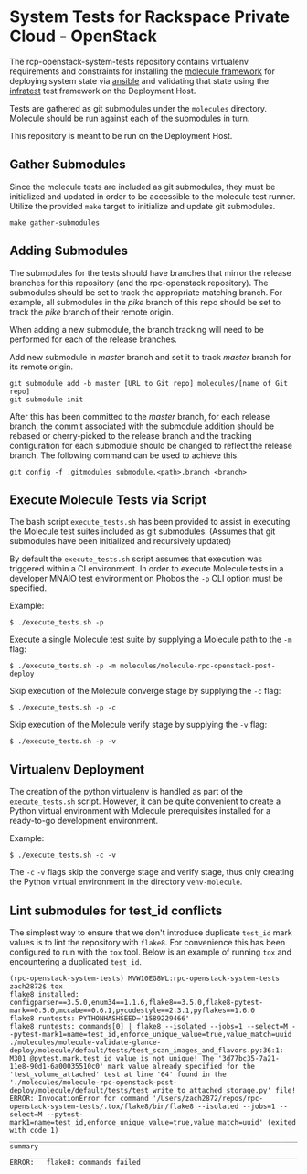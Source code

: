 System Tests for Rackspace Private Cloud - OpenStack
====================================================

The rcp-openstack-system-tests repository contains virtualenv requirements and
constraints for installing the
[molecule framework](https://molecule.readthedocs.io/en/latest/)
for deploying system state via [ansible](https://www.ansible.com/)
and validating that state using the
[infratest](https://testinfra.readthedocs.io/en/latest/) test framework on the
Deployment Host.

Tests are gathered as git submodules under the `molecules` directory. Molecule
should be run against each of the submodules in turn.

This repository is meant to be run on the Deployment Host.

Gather Submodules
-----------------
Since the molecule tests are included as git submodules, they must be
initialized and updated in order to be accessible to the molecule test runner.
Utilize the provided `make` target to initialize and update git submodules.
```
make gather-submodules
```

Adding Submodules
-----------------
The submodules for the tests should have branches that mirror the release
branches for this repository (and the rpc-openstack repository). The
submodules should be set to track the appropriate matching branch. For
example, all submodules in the _pike_ branch of this repo should be set to
track the _pike_ branch of their remote origin.

When adding a new submodule, the branch tracking will need to be performed for
each of the release branches.

Add new submodule in _master_ branch and set it to track _master_ branch for its
remote origin.
```
git submodule add -b master [URL to Git repo] molecules/[name of Git repo]
git submodule init
```

After this has been committed to the _master_ branch, for each release branch,
the commit associated with the submodule addition should be rebased or
cherry-picked to the release branch and the tracking configuration for each
submodule should be changed to reflect the release branch. The following
command can be used to achieve this.
```
git config -f .gitmodules submodule.<path>.branch <branch>
```

Execute Molecule Tests via Script
---------------------------------
The bash script `execute_tests.sh` has been provided to assist in executing the Molecule test suites
included as git submodules. (Assumes that git submodules have been initialized and recursively updated)

By default the `execute_tests.sh` script assumes that execution was triggered within a CI environment.
In order to execute Molecule tests in a developer MNAIO test environment on Phobos the `-p` CLI option
must be specified.

Example:
```
$ ./execute_tests.sh -p
```

Execute a single Molecule test suite by supplying a Molecule path to the `-m` flag:
```
$ ./execute_tests.sh -p -m molecules/molecule-rpc-openstack-post-deploy
```

Skip execution of the Molecule converge stage by supplying the `-c` flag:
```
$ ./execute_tests.sh -p -c
```

Skip execution of the Molecule verify stage by supplying the `-v` flag:
```
$ ./execute_tests.sh -p -v
```

Virtualenv Deployment
---------------------

The creation of the python virtualenv is handled as part of the
`execute_tests.sh` script. However, it can be quite convenient to create a
Python virtual environment with Molecule prerequisites installed for a
ready-to-go development environment.

Example:
```
$ ./execute_tests.sh -c -v
```

The `-c` `-v` flags skip the converge stage and verify stage, thus only
creating the Python virtual environment in the directory `venv-molecule`.

Lint submodules for test_id conflicts
-------------------------------------
The simplest way to ensure that we don't introduce duplicate `test_id` mark values
is to lint the repository with `flake8`.  For convenience this has been configured to
run with the `tox` tool.  Below is an example of running `tox` and encountering a
duplicated `test_id`.
```
(rpc-openstack-system-tests) MVW10EG8WL:rpc-openstack-system-tests zach2872$ tox
flake8 installed: configparser==3.5.0,enum34==1.1.6,flake8==3.5.0,flake8-pytest-mark==0.5.0,mccabe==0.6.1,pycodestyle==2.3.1,pyflakes==1.6.0
flake8 runtests: PYTHONHASHSEED='1589229466'
flake8 runtests: commands[0] | flake8 --isolated --jobs=1 --select=M --pytest-mark1=name=test_id,enforce_unique_value=true,value_match=uuid
./molecules/molecule-validate-glance-deploy/molecule/default/tests/test_scan_images_and_flavors.py:36:1: M301 @pytest.mark.test_id value is not unique! The '3d77bc35-7a21-11e8-90d1-6a00035510c0' mark value already specified for the 'test_volume_attached' test at line '64' found in the './molecules/molecule-rpc-openstack-post-deploy/molecule/default/tests/test_write_to_attached_storage.py' file!
ERROR: InvocationError for command '/Users/zach2872/repos/rpc-openstack-system-tests/.tox/flake8/bin/flake8 --isolated --jobs=1 --select=M --pytest-mark1=name=test_id,enforce_unique_value=true,value_match=uuid' (exited with code 1)
_________________________________________________________________________________________________ summary __________________________________________________________________________________________________
ERROR:   flake8: commands failed
```
